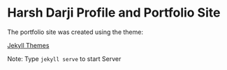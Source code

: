 # Harsh Darji Profile and Portfolio Site



The portfolio site was created using the theme:

 [Jekyll Themes](http://jekylltheme.org)


Note: Type `jekyll serve` to start Server
